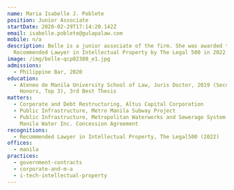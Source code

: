 ```yaml
---
name: Maria Isabelle J. Poblete
position: Junior Associate
startDate: 2020-02-29T17:14:20.142Z
email: isabelle.poblete@gulapalaw.com
mobile: n/a
description: Belle is a junior associate of the firm. She was awarded the
  Recommended Lawyer in Intellectual Property by The Legal 500 in 2022.
image: /img/belle-qcp02380_e1.jpg
admissions:
  - Philippine Bar, 2020
education:
  - Ateneo de Manila University School of Law, Juris Doctor, 2019 (Second
    Honors, Top 3), 3rd Best Thesis
matters:
  - Corporate and Debt Restructuring, Altus Capital Corporation
  - Public Infrastructure, Metro Manila Subway Project
  - Public Infrastructure, Metropolitan Waterworks and Sewerage System and
    Manila Water Inc. Concession Agreement
recognitions:
  - Recommended Lawyer in Intellectual Property, The Legal500 (2022)
offices:
  - manila
practices:
  - government-contracts
  - corporate-and-m-a
  - i-tech-intellectual-property
---
```

